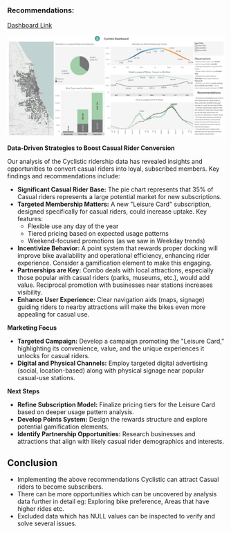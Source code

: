 
### Recommendations:

[Dashboard Link](https://public.tableau.com/views/Cyclistic_2_17105871770820/Cyclistic_Overall?:language=en-GB&:sid=&:display_count=n&:origin=viz_share_link)


![alt text](Images/2_Dashboard.png)


**Data-Driven Strategies to Boost Casual Rider Conversion**

Our analysis of the Cyclistic ridership data has revealed insights and opportunities to convert casual riders into loyal, subscribed members.  Key findings and recommendations include:

* **Significant Casual Rider Base:** The pie chart represents that 35% of Casual riders represents a large potential market for new subscriptions.  
* **Targeted Membership Matters:** A new "Leisure Card" subscription, designed specifically for casual riders, could increase uptake. Key features:
    * Flexible use any day of the year
    * Tiered pricing based on expected usage patterns
    * Weekend-focused promotions (as we saw in Weekday trends)
* **Incentivize Behavior:** A point system that rewards proper docking will improve bike availability and operational efficiency, enhancing rider experience. Consider a gamification element to make this engaging.
* **Partnerships are Key:** Combo deals with local attractions, especially those popular with casual riders (parks, museums, etc.), would add value. Reciprocal promotion with businesses near stations increases visibility.
* **Enhance User Experience:** Clear navigation aids (maps, signage) guiding riders to nearby attractions will make the bikes even more appealing for casual use.

**Marketing Focus**

* **Targeted Campaign:** Develop a campaign promoting the "Leisure Card," highlighting its convenience, value, and the unique experiences it unlocks for casual riders. 
* **Digital and Physical Channels:** Employ targeted digital advertising (social, location-based) along with physical signage near popular casual-use stations.

**Next Steps**

* **Refine Subscription Model:**  Finalize pricing tiers for the Leisure Card based on deeper usage pattern analysis.
* **Develop Points System:** Design the rewards structure and explore potential gamification elements.
* **Identify Partnership Opportunities:**  Research businesses and attractions that align with likely casual rider demographics and interests.


## Conclusion
- Implementing the above recommendations Cyclistic can attract Casual riders to become subscribers.
- There can be more opportunities which can be uncovered by analysis data further in detail eg: Exploring bike preference, Areas that have higher rides etc.
- Excluded data which has NULL values can be inspected to verify and solve several issues.